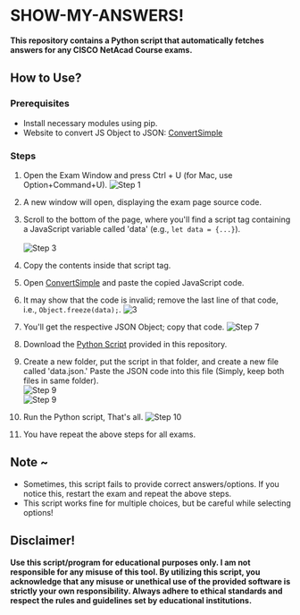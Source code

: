 # SHOW-MY-ANSWERS!

**This repository contains a Python script that automatically fetches answers for any CISCO NetAcad Course exams.**

## How to Use?

### Prerequisites
- Install necessary modules using pip.
- Website to convert JS Object to JSON: [ConvertSimple](https://www.convertsimple.com/convert-javascript-to-json/)

### Steps

1. Open the Exam Window and press Ctrl + U (for Mac, use Option+Command+U).
   ![Step 1](https://github.com/PavanTheHacker55/SHOW-MY-ANSWERS/assets/71021764/2674b2ec-2c29-4fc5-a1e5-6c23484ca2e4)

2. A new window will open, displaying the exam page source code.

3. Scroll to the bottom of the page, where you'll find a script tag containing a JavaScript variable called 'data' (e.g., `let data = {...}`).<br><br>
   ![Step 3](https://github.com/PavanTheHacker55/SHOW-MY-ANSWERS/assets/71021764/b0e12a5b-dca1-4ff2-908a-1f0f210417d1)

4. Copy the contents inside that script tag.

5. Open [ConvertSimple](https://www.convertsimple.com/convert-javascript-to-json/) and paste the copied JavaScript code.

6. It may show that the code is invalid; remove the last line of that code, i.e., `Object.freeze(data);`.
   ![3](https://github.com/PavanTheHacker55/SHOW-MY-ANSWERS/assets/71021764/78d1c429-d00f-42ef-afcb-1d73705820f0)

8. You'll get the respective JSON Object; copy that code.
   ![Step 7](https://github.com/PavanTheHacker55/SHOW-MY-ANSWERS/assets/71021764/31cfbbce-ece0-4a10-a4d6-6c0f8a5211b9)

9. Download the [Python Script](https://github.com/PavanTheHacker55/SHOW-MY-ANSWERS/blob/main/main.py) provided in this repository.

10. Create a new folder, put the script in that folder, and create a new file called 'data.json.' Paste the JSON code into this file (Simply, keep both files in same folder).<br>
   ![Step 9](https://github.com/PavanTheHacker55/SHOW-MY-ANSWERS/assets/71021764/599f66aa-941c-4e11-9317-15b01218bae8)<br>
   ![Step 9](https://github.com/PavanTheHacker55/SHOW-MY-ANSWERS/assets/71021764/7edef3d7-6fb3-460b-bc55-59ca55803fa9)

11. Run the Python script, That's all.
    ![Step 10](https://github.com/PavanTheHacker55/SHOW-MY-ANSWERS/assets/71021764/74d8f9ec-06d0-4cf8-b53b-3ba737b705b0)
12. You have repeat the above steps for all exams.
## Note ~

- Sometimes, this script fails to provide correct answers/options. If you notice this, restart the exam and repeat the above steps.
- This script works fine for multiple choices, but be careful while selecting options!

## Disclaimer!

**Use this script/program for educational purposes only. I am not responsible for any misuse of this tool. By utilizing this script, you acknowledge that any misuse or unethical use of the provided software is strictly your own responsibility. Always adhere to ethical standards and respect the rules and guidelines set by educational institutions.**

